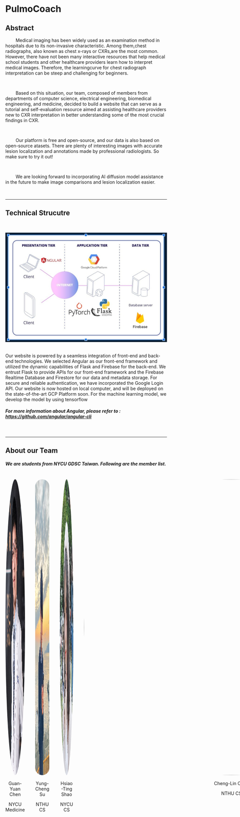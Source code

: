 # PulmoCoach

## Abstract 

<p> &emsp;&emsp; Medical imaging has been widely used as an examination method in hospitals due to its non-invasive characteristic. Among them,chest radiographs, also known as chest x-rays or CXRs,are the most common. However, there have not been many interactive resources that help medical school students and other healthcare providers learn how to interpret medical images. Therefore, the learningcurve for chest radiograph interpretation can be steep and challenging for beginners.</p>
<br>

<p> &emsp;&emsp; Based on this situation, our team, composed of members from departments of computer science, electrical engineering, biomedical engineering, and medicine, decided to build a website that can serve as a tutorial and self-evaluation resource aimed at assisting healthcare providers new to CXR interpretation in better understanding some of the most crucial findings in CXR.</p>
<br>

<p> &emsp;&emsp; Our platform is free and open-source, and our data is also based on open-source atasets. There are plenty of interesting images with accurate lesion localization and annotations made by professional radiologists. So make sure to try it out!</p>            
<br>

<p> &emsp;&emsp; We are looking forward to incorporating AI diffusion model assistance in the future to make image comparisons and lesion localization easier.</p>
<br>
<hr>

## Technical Strucutre 
&emsp;

<img src = '/images/archetecture_flow.png'>
&emsp;
<p>Our website is powered by a seamless integration of front-end and back-end technologies. We selected Angular as our front-end framework and utilized the dynamic capabilities of Flask and Firebase for the back-end. We entrust Flask to provide APIs for our front-end framework and the Firebase Realtime Database and Firestore for our data and metadata storage. For secure and reliable authentication, we have incorporated the Google Login API. Our website is now hosted on local computer, and will be deployed on the state-of-the-art GCP Platform soon.
For the machine learning model, we develop the model by using tensorflow
</p>

##### For more information about Angular, please refer to : https://github.com/angular/angular-cli

&emsp;
<hr>

## About our Team

##### We are students from NYCU GDSC Taiwan. Following are the member list.
<br>
<div style = " display : flex;">
    <div style = "margin-right:6.5%;">
        <img src = "/images/cgy.png" style = "border-radius:100%; height:23vh; width :23vh;">
        <p style = "text-align:center;size:0.25rem;">Guan-Yuan Chen</p>
        <p style = "text-align:center;size:0.25rem;">NYCU Medicine</p>
    </div>
    <div  style = "margin-right:6.5%;">
        <img src = "/images/syc.png" style = "border-radius:30rem; height:23vh; width :23vh;">
        <p style = "text-align:center;size:0.25rem;">Yung-Cheng Su</p>
        <p style = "text-align:center;size:0.25rem;">NTHU CS</p>
    </div>
    <div  style = "margin-right:6.5%;">
        <img src = "/images/sht.png" style = "border-radius:100%; height:23vh; width :23vh;">
        <p style = "text-align:center;size:0.25rem;">Hsiao-Ting Shao</p>
        <p style = "text-align:center;size:0.25rem;">NYCU CS</p>
    </div>
    <div  style = "margin-right:6.5%;">
        <img src = "/images/ccl.png" style = "border-radius:100%; height:23vh; width :23vh;">
        <p style = "text-align:center;size:0.25rem;">Cheng-Lin Chen</p>
        <p style = "text-align:center;size:0.25rem;">NTHU CS</p>
    </div>
</div>


